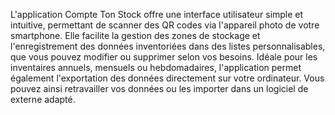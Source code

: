 L'application Compte Ton Stock offre une interface utilisateur simple et intuitive, permettant de scanner des QR codes via l'appareil photo de votre smartphone.
Elle facilite la gestion des zones de stockage et l'enregistrement des données inventoriées dans des listes personnalisables, que vous pouvez modifier ou supprimer selon vos besoins.
Idéale pour les inventaires annuels, mensuels ou hebdomadaires, l'application permet également l'exportation des données directement sur votre ordinateur.
Vous pouvez ainsi retravailler vos données ou les importer dans un logiciel de externe adapté.
